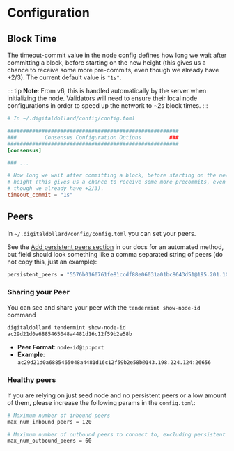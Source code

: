 <!--
order: 2
-->

# Configuration

## Block Time

The timeout-commit value in the node config defines how long we wait after committing a block, before starting on the new height (this gives us a chance to receive some more pre-commits, even though we already have +2/3). The current default value is `"1s"`.

::: tip
**Note**: From v6, this is handled automatically by the server when initializing the node.
Validators will need to ensure their local node configurations in order to speed up the network to ~2s block times.
:::

```toml
# In ~/.digitaldollard/config/config.toml

#######################################################
###         Consensus Configuration Options         ###
#######################################################
[consensus]

### ... 

# How long we wait after committing a block, before starting on the new
# height (this gives us a chance to receive some more precommits, even
# though we already have +2/3).
timeout_commit = "1s"
```

## Peers

In `~/.digitaldollard/config/config.toml` you can set your peers.

See the [Add persistent peers section](../testnet.md#add-persistent-peers) in our docs for an automated method, but field should look something like a comma separated string of peers (do not copy this, just an example):

```bash
persistent_peers = "5576b0160761fe81ccdf88e06031a01bc8643d51@195.201.108.97:24656,13e850d14610f966de38fc2f925f6dc35c7f4bf4@176.9.60.27:26656,38eb4984f89899a5d8d1f04a79b356f15681bb78@18.169.155.159:26656,59c4351009223b3652674bd5ee4324926a5a11aa@51.15.133.26:26656,3a5a9022c8aa2214a7af26ebbfac49b77e34e5c5@65.108.1.46:26656,4fc0bea2044c9fd1ea8cc987119bb8bdff91aaf3@65.21.246.124:26656,6624238168de05893ca74c2b0270553189810aa7@95.216.100.80:26656,9d247286cd407dc8d07502240245f836e18c0517@149.248.32.208:26656,37d59371f7578101dee74d5a26c86128a229b8bf@194.163.172.168:26656,b607050b4e5b06e52c12fcf2db6930fd0937ef3b@95.217.107.96:26656,7a6bbbb6f6146cb11aebf77039089cd038003964@94.130.54.247:26656"
```

### Sharing your Peer

You can see and share your peer with the `tendermint show-node-id` command

```bash
digitaldollard tendermint show-node-id
ac29d21d0a6885465048a4481d16c12f59b2e58b
```

- **Peer Format**: `node-id@ip:port`
- **Example**: `ac29d21d0a6885465048a4481d16c12f59b2e58b@143.198.224.124:26656`

### Healthy peers

If you are relying on just seed node and no persistent peers or a low amount of them, please increase the following params in the `config.toml`:

```bash
# Maximum number of inbound peers
max_num_inbound_peers = 120

# Maximum number of outbound peers to connect to, excluding persistent peers
max_num_outbound_peers = 60
```
